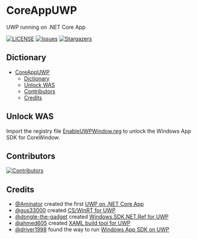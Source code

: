 # CoreAppUWP
UWP running on .NET Core App

[![LICENSE](https://img.shields.io/github/license/wherewhere/CoreAppUWP.svg?label=License&style=flat-square)](https://github.com/wherewhere/CoreAppUWP/blob/master/LICENSE "LICENSE")
[![Issues](https://img.shields.io/github/issues/wherewhere/CoreAppUWP.svg?label=Issues&style=flat-square)](https://github.com/wherewhere/CoreAppUWP/issues "Issues")
[![Stargazers](https://img.shields.io/github/stars/wherewhere/CoreAppUWP.svg?label=Stars&style=flat-square)](https://github.com/wherewhere/CoreAppUWP/stargazers "Stargazers")

## Dictionary
- [CoreAppUWP](#coreappuwp)
  - [Dictionary](#dictionary)
  - [Unlock WAS](#unlock-was)
  - [Contributors](#contributors)
  - [Credits](#credits)

## Unlock WAS
Import the registry file [EnableUWPWindow.reg](./EnableUWPWindow.reg) to unlock the Windows App SDK for CoreWindow.

## Contributors
[![Contributors](https://contrib.rocks/image?repo=wherewhere/CoreAppUWP)](https://github.com/wherewhere/CoreAppUWP/graphs/contributors "Contributors")

## Credits
- [@Aminator](https://github.com/Aminator "Amin Delavar") created the first [UWP on .NET Core App](https://github.com/Aminator/UwpWithoutVisualStudio "UwpWithoutVisualStudio")
- [@gus33000](https://github.com/gus33000 "Gustave Monce") created [CS/WinRT for UWP](https://github.com/gus33000/CsUWP "CsUWP")
- [@dongle-the-gadget](https://github.com/dongle-the-gadget "Dongle") created [Windows.SDK.NET.Ref for UWP](https://github.com/dongle-the-gadget/CsWinRTProjectionForWindows "CsWinRTProjectionForWindows")
- [@ahmed605](https://github.com/ahmed605 "Ahmed Walid") created [XAML build tool for UWP](https://www.nuget.org/packages/WindowsXaml.ModernDotNet.BuildTools "WindowsXaml.ModernDotNet.BuildTools")
- [@driver1998](https://github.com/driver1998 "初生之鸟") found the way to run [Windows App SDK on UWP](https://github.com/driver1998/HookCoreAppWinUI "HookCoreAppWinUI")